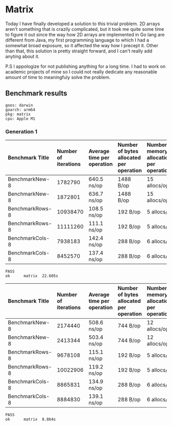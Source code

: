 # Matrix

Today I have finally developed a solution to this trivial problem. 2D arrays aren't
something that is crazily complicated, but it took me quite some time to figure it out
since the way how 2D arrays are implemented in Go lang are different from Java, my first
programming language to which I had a somewhat broad exposure, so it affected the way how I
precept it. Other than that, this solution is pretty straight forward, and I can't really
add anyting about it.

P.S I appologize for not publishing anything for a long time. I had to work on academic
projects of mine so I could not really dedicate any reasonable amount of time to meaningfuly
solve the problem.

## Benchmark results

```shell
goos: darwin
goarch: arm64
pkg: matrix
cpu: Apple M1
```

### Generation 1

|Benchmark Title|Number of iterations|Average time per operation|Number of bytes allocated per operation|Number of memory allocations per operation
|:---|:---|:---|:---|:---
|BenchmarkNew-8           |1782790               |640.5 ns/op          |1488 B/op         |15 allocs/op
|BenchmarkNew-8           |1872801               |636.7 ns/op          |1488 B/op         |15 allocs/op
|BenchmarkRows-8         |10938470               |108.5 ns/op           |192 B/op          |5 allocs/op
|BenchmarkRows-8         |11111260               |111.1 ns/op           |192 B/op          |5 allocs/op
|BenchmarkCols-8          |7938183               |142.4 ns/op           |288 B/op          |6 allocs/op
|BenchmarkCols-8          |8452570               |137.4 ns/op           |288 B/op          |6 allocs/op

```shell
PASS
ok      matrix  22.605s
```

|Benchmark Title|Number of iterations|Average time per operation|Number of bytes allocated per operation|Number of memory allocations per operation
|:---|:---|:---|:---|:---
|BenchmarkNew-8           |2174440               |508.6 ns/op           |744 B/op         |12 allocs/op
|BenchmarkNew-8           |2413344               |503.4 ns/op           |744 B/op         |12 allocs/op
|BenchmarkRows-8          |9678108               |115.1 ns/op           |192 B/op          |5 allocs/op
|BenchmarkRows-8         |10022906               |119.2 ns/op           |192 B/op          |5 allocs/op
|BenchmarkCols-8          |8865831               |134.9 ns/op           |288 B/op          |6 allocs/op
|BenchmarkCols-8          |8884830               |139.1 ns/op           |288 B/op          |6 allocs/op

```shell
PASS
ok      matrix  8.864s
```